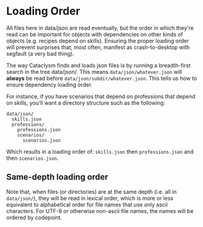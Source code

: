# Loading Order

All files here in data/json are read eventually, but the order in which they're read can be
important for objects with dependencies on other kinds of objects (e.g. recipes depend on skills).
Ensuring the proper loading order will prevent surprises that, most often, manifest as
crash-to-desktop with segfault (a very bad thing).

The way Cataclysm finds and loads json files is by running a breadth-first search in the tree
data/json/. This means `data/json/whatever.json` will **always** be read before
`data/json/subdir/whatever.json`. This tells us how to ensure dependency loading order.

For instance, if you have scenarios that depend on professions that depend on skills, you'll want a
directory structure such as the following:

```
data/json/
  skills.json
  professions/
    professions.json
    scenarios/
      scenarios.json
```

Which results in a loading order of: `skills.json` then `professions.json` and then
`scenarios.json`.

## Same-depth loading order

Note that, when files (or directories) are at the same depth (i.e. all in `data/json/`), they will
be read in lexical order, which is more or less equivalent to alphabetical order for file names that
use only ascii characters. For UTF-8 or otherwise non-ascii file names, the names will be ordered by
codepoint.
